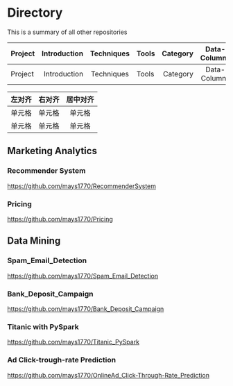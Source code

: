 # Directory
This is a summary of all other repositories

|Project|	Introduction|	Techniques|	Tools|	Category|	Data-Columns|	Data-Rows|	Link|
| :-----| ----: | :----: | :-----| ----: | :----: | :-----| ----: | 
|Project|	Introduction|	Techniques|	Tools|	Category|	Data-Columns|	Data-Rows|	Link|


| 左对齐 | 右对齐 | 居中对齐 |
| :-----| ----: | :----: |
| 单元格 | 单元格 | 单元格 |
| 单元格 | 单元格 | 单元格 |


## Marketing Analytics
### Recommender System
https://github.com/mays1770/RecommenderSystem
### Pricing
https://github.com/mays1770/Pricing

## Data Mining
### Spam_Email_Detection
https://github.com/mays1770/Spam_Email_Detection
### Bank_Deposit_Campaign
https://github.com/mays1770/Bank_Deposit_Campaign
### Titanic with PySpark
https://github.com/mays1770/Titanic_PySpark
### Ad Click-trough-rate Prediction
https://github.com/mays1770/OnlineAd_Click-Through-Rate_Prediction



